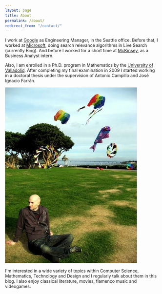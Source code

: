 ```yaml
---
layout: page
title: About
permalink: /about/
redirect_from: "/contact/"
---
```


I work at <a href="http://www.google.com/">Google</a> as Engineering Manager, in the Seattle office. Before that, I worked at <a href="http://www.microsoft.com">Microsoft</a>, doing search relevance algorithms in Live Search (currently Bing). And before I worked for a short time at <a href="http://www.mckinsey.com">McKinsey</a>, as a Business Analyst intern.

Also, I am enrolled in a Ph.D. program in Mathematics by the <a href="http://www.uva.es">University of Valladolid</a>. After completing my final examination in 2009 I started working in a doctoral thesis under the supervision of Antonio Campillo and José Ignacio Farrán.

![](/images/javier-tordable.jpg)

I'm interested in a wide variety of topics within Computer Science, Mathematics, Technology and Design and I regularly talk about them in this blog. I also enjoy classical literature, movies, flamenco music and videogames.
